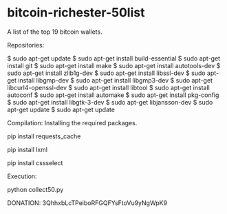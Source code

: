 # bitcoin-richester-50list
A list of the top 19 bitcoin wallets.

Repositories:

$ sudo apt-get update
$ sudo apt-get install build-essential
$ sudo apt-get install git
$ sudo apt-get install make
$ sudo apt-get install autotools-dev
$ sudo apt-get install zlib1g-dev
$ sudo apt-get install libssl-dev
$ sudo apt-get install libgmp-dev
$ sudo apt-get install libgmp3-dev
$ sudo apt-get libcurl4-openssl-dev
$ sudo apt-get install libtool
$ sudo apt-get install autoconf
$ sudo apt-get install automake
$ sudo apt-get install pkg-config
$ sudo apt-get install libgtk-3-dev
$ sudo apt-get libjansson-dev
$ sudo apt-get update
$ sudo apt-get update

Compilation:
Installing the required packages.

pip install requests_cache

pip install lxml

pip install cssselect


Execution:

python collect50.py

DONATION:
3QhhxbLcTPeiboRFGQFYsFtoVu9yNgWpK9
